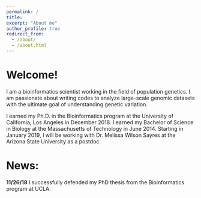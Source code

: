 ```yaml
---
permalink: /
title: 
excerpt: "About me"
author_profile: true
redirect_from: 
  - /about/
  - /about.html
---
```


# Welcome!
I am a bioinformatics scientist working in the field of population genetics. I am passionate about writing codes to analyze large-scale genomic datasets with the ultimate goal of understanding genetic variation. 

I earned my Ph.D. in the Bioinformatics program at the University of California, Los Angeles in December 2018. I earned my Bachelor of Science in Biology at the Massachusetts of Technology in June 2014. Starting in January 2019, I will be working with Dr. Melissa Wilson Sayres at the Arizona State University as a postdoc.

# News:
**11/26/18** I successfully defended my PhD thesis from the Bioinformatics program at UCLA.
